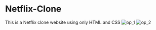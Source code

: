 # Netflix-Clone
This is a Netflix clone website using only HTML and CSS
![op_1](https://github.com/yasaswiniyakkali/Netflix-Clone/assets/97458051/5912c41e-ff24-43f5-8f7b-1030b5070a42)
![op_2](https://github.com/yasaswiniyakkali/Netflix-Clone/assets/97458051/cb807934-14cf-4278-b115-eab50f927966)
